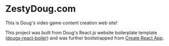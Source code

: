 # ZestyDoug.com

This is Doug's video game content creation web site!

This project was built from Doug's React.js website boilerplate template ([dougs-react-boiler](https://github.com/douglasrcjames/dougs-react-boiler)) and was further bootstrapped from [Create React App](https://github.com/facebook/create-react-app).
